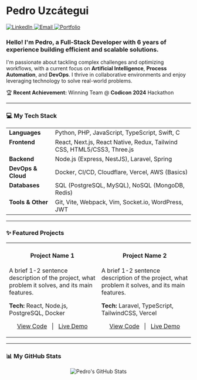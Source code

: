 # Pedro Uzcátegui

<p align="left">
  <a href="YOUR_LINKEDIN_URL" target="_blank">
    <img src="https://img.shields.io/badge/LinkedIn-0077B5?style=for-the-badge&logo=linkedin&logoColor=white" alt="LinkedIn">
  </a>
  <a href="mailto:YOUR_EMAIL_ADDRESS" target="_blank">
    <img src="https://img.shields.io/badge/Email-D14836?style=for-the-badge&logo=gmail&logoColor=white" alt="Email">
  </a>
  <a href="YOUR_PORTFOLIO_URL" target="_blank">
    <img src="https://img.shields.io/badge/Portfolio-333333?style=for-the-badge&logo=About.me&logoColor=white" alt="Portfolio">
  </a>
</p>

### Hello! I'm Pedro, a Full-Stack Developer with 6 years of experience building efficient and scalable solutions.

I'm passionate about tackling complex challenges and optimizing workflows, with a current focus on **Artificial Intelligence**, **Process Automation**, and **DevOps**. I thrive in collaborative environments and enjoy leveraging technology to solve real-world problems.

🏆 **Recent Achievement:** Winning Team @ **Codicon 2024** Hackathon

---

### 💻 My Tech Stack

<table>
  <tr>
    <td valign="top"><strong>Languages</strong></td>
    <td>Python, PHP, JavaScript, TypeScript, Swift, C</td>
  </tr>
  <tr>
    <td valign="top"><strong>Frontend</strong></td>
    <td>React, Next.js, React Native, Redux, Tailwind CSS, HTML5/CSS3, Three.js</td>
  </tr>
  <tr>
    <td valign="top"><strong>Backend</strong></td>
    <td>Node.js (Express, NestJS), Laravel, Spring</td>
  </tr>
  <tr>
    <td valign="top"><strong>DevOps & Cloud</strong></td>
    <td>Docker, CI/CD, Cloudflare, Vercel, AWS (Basics)</td>
  </tr>
   <tr>
    <td valign="top"><strong>Databases</strong></td>
    <td>SQL (PostgreSQL, MySQL), NoSQL (MongoDB, Redis)</td>
  </tr>
  <tr>
    <td valign="top"><strong>Tools & Other</strong></td>
    <td>Git, Vite, Webpack, Vim, Socket.io, WordPress, JWT</td>
  </tr>
</table>

---

### ✨ Featured Projects

<table width="100%">
  <tr>
    <td width="50%" valign="top">
      <h4 align="center">Project Name 1</h4>
      <p>A brief 1-2 sentence description of the project, what problem it solves, and its main features.</p>
      <p><strong>Tech:</strong> React, Node.js, PostgreSQL, Docker</p>
      <p align="center">
        <a href="[LINK_TO_REPO]">View Code</a> &nbsp;&nbsp;|&nbsp;&nbsp;
        <a href="[LINK_TO_LIVE_DEMO]">Live Demo</a>
      </p>
    </td>
    <td width="50%" valign="top">
      <h4 align="center">Project Name 2</h4>
      <p>A brief 1-2 sentence description of the project, what problem it solves, and its main features.</p>
      <p><strong>Tech:</strong> Laravel, TypeScript, TailwindCSS, Vercel</p>
      <p align="center">
        <a href="[LINK_TO_REPO]">View Code</a> &nbsp;&nbsp;|&nbsp;&nbsp;
        <a href="[LINK_TO_LIVE_DEMO]">Live Demo</a>
      </p>
    </td>
  </tr>
</table>

---

### 📊 My GitHub Stats

<p align="center">
  <img src="https://github-readme-stats.vercel.app/api?username=pedrouzcategui&show_icons=true&theme=vision-friendly-dark&hide_border=true&count_private=true" alt="Pedro's GitHub Stats" />
</p>
